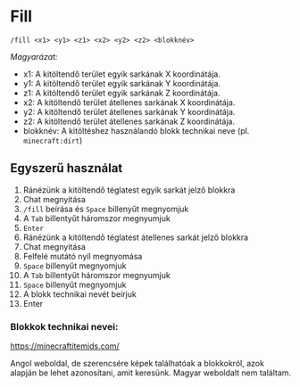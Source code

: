 # Fill

```
/fill <x1> <y1> <z1> <x2> <y2> <z2> <blokknév>
```

*Magyarázat:*

- x1: A kitöltendő terület egyik sarkának X koordinátája.
- y1: A kitöltendő terület egyik sarkának Y koordinátája.
- z1: A kitöltendő terület egyik sarkának Z koordinátája.
- x2: A kitöltendő terület átellenes sarkának X koordinátája.
- y2: A kitöltendő terület átellenes sarkának Y koordinátája.
- z2: A kitöltendő terület átellenes sarkának Z koordinátája.
- blokknév: A kitöltéshez használandó blokk technikai neve (pl. `minecraft:dirt`)

## Egyszerű használat

1. Ránézünk a kitöltendő téglatest egyik sarkát jelző blokkra
2. Chat megnyitása
3. `/fill` beírása és `Space` billenyűt megnyomjuk
4. A `Tab` billentyűt háromszor megnyumjuk
5. `Enter`
6. Ránézünk a kitöltendő téglatest átellenes sarkát jelző blokkra
7. Chat megnyitása
8. Felfelé mutátó nyíl megnyomása
9. `Space` billenyűt megnyomjuk
10. A `Tab` billentyűt háromszor megnyumjuk
11. `Space` billenyűt megnyomjuk
12. A blokk technikai nevét beírjuk
13. Enter

### Blokkok technikai nevei:

https://minecraftitemids.com/

Angol weboldal, de szerencsére képek találhatóak a blokkokról, azok alapján be lehet azonosítani, amit keresünk.
Magyar weboldalt nem találtam.

